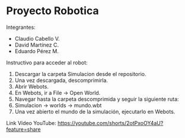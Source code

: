 # Proyecto Robotica
Integrantes: 
- Claudio Cabello V.
- David Martínez C.
- Eduardo Pérez M.

Instructivo para acceder al robot:
1. Descargar la carpeta Simulacion desde el repositorio.
2. Una vez descargada, descomprimirla.
3. Abrir Webots.
4. En Webots, ir a File → Open World.
5. Navegar hasta la carpeta descomprimida y seguir la siguiente ruta:
6. Simulacion → worlds → mundo.wbt
7. Una vez abierto el mundo de la simulación, ejecutarlo en Webots.


Link Vídeo YouTube: 
https://youtube.com/shorts/2otPxoOY4aU?feature=share

